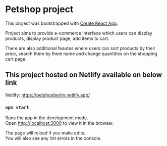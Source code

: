 # Petshop project

This project was bootstrapped with [Create React App](https://github.com/facebook/create-react-app).

Project aims to provide e-commerce interface which users can display products, display product page, add items to cart.

There are also additional feautes where users can sort products by their price, search them by theie name and change quantities on the shopping cart page.

## This project hosted on Netlify available on below link

Netlify: https://petshopberlin.netlify.app/

### `npm start`

Runs the app in the development mode.\
Open [http://localhost:3000](http://localhost:3000) to view it in the browser.

The page will reload if you make edits.\
You will also see any lint errors in the console.
